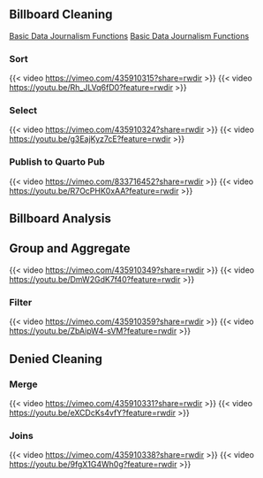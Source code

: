 ## Billboard Cleaning

[Basic Data Journalism Functions](https://vimeo.com/showcase/7320305)
[Basic Data Journalism Functions](https://www.youtube.com/playlist?list=PLggPkq8Rt2UEHGtgsvu__zheKF4Jjuxfa)

### Sort

{{< video https://vimeo.com/435910315?share=rwdir >}}
{{< video https://youtu.be/Rh_JLVq6fD0?feature=rwdir >}}

### Select

{{< video https://vimeo.com/435910324?share=rwdir >}}
{{< video https://youtu.be/g3EajKyz7cE?feature=rwdir >}}

### Publish to Quarto Pub

{{< video https://vimeo.com/833716452?share=rwdir >}}
{{< video https://youtu.be/R7OcPHK0xAA?feature=rwdir >}}

## Billboard Analysis

## Group and Aggregate

{{< video https://vimeo.com/435910349?share=rwdir >}}
{{< video https://youtu.be/DmW2GdK7f40?feature=rwdir >}}

### Filter

{{< video https://vimeo.com/435910359?share=rwdir >}}
{{< video https://youtu.be/ZbAipW4-sVM?feature=rwdir >}}

## Denied Cleaning

### Merge

{{< video https://vimeo.com/435910331?share=rwdir >}}
{{< video https://youtu.be/eXCDcKs4vfY?feature=rwdir >}}


### Joins

{{< video https://vimeo.com/435910338?share=rwdir >}}
{{< video https://youtu.be/9fgX1G4Wh0g?feature=rwdir >}}

